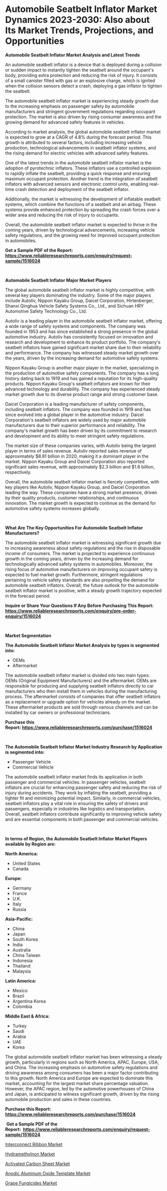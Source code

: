 <p><h1>Automobile Seatbelt Inflator Market Dynamics 2023-2030: Also about Its Market Trends, Projections, and Opportunities</h1></p><p><strong>Automobile Seatbelt Inflator Market Analysis and Latest Trends</strong></p>
<p><p>An automobile seatbelt inflator is a device that is deployed during a collision or sudden impact to instantly tighten the seatbelt around the occupant's body, providing extra protection and reducing the risk of injury. It consists of a small canister filled with gas or an explosive charge, which is ignited when the collision sensors detect a crash, deploying a gas inflator to tighten the seatbelt.</p><p>The automobile seatbelt inflator market is experiencing steady growth due to the increasing emphasis on passenger safety by automobile manufacturers and stringent government regulations regarding occupant protection. The market is also driven by rising consumer awareness and the growing demand for advanced safety features in vehicles.</p><p>According to market analysis, the global automobile seatbelt inflator market is expected to grow at a CAGR of 4.8% during the forecast period. This growth is attributed to several factors, including increasing vehicle production, technological advancements in seatbelt inflator systems, and the rising demand for electric vehicles with advanced safety features.</p><p>One of the latest trends in the automobile seatbelt inflator market is the adoption of pyrotechnic inflators. These inflators use a controlled explosion to rapidly inflate the seatbelt, providing a quick response and ensuring maximum occupant protection. Another trend is the integration of seatbelt inflators with advanced sensors and electronic control units, enabling real-time crash detection and deployment of the seatbelt inflator.</p><p>Additionally, the market is witnessing the development of inflatable seatbelt systems, which combine the functions of a seatbelt and an airbag. These systems provide enhanced protection by spreading the crash forces over a wider area and reducing the risk of injury to occupants.</p><p>Overall, the automobile seatbelt inflator market is expected to thrive in the coming years, driven by technological advancements, increasing vehicle safety regulations, and the growing need for improved occupant protection in automobiles.</p></p>
<p><strong>Get a Sample PDF of the Report:&nbsp; <a href="https://www.reliableresearchreports.com/enquiry/request-sample/1516024">https://www.reliableresearchreports.com/enquiry/request-sample/1516024</a></strong></p>
<p>&nbsp;</p>
<p><strong>Automobile Seatbelt Inflator Major Market Players</strong></p>
<p><p>The global automobile seatbelt inflator market is highly competitive, with several key players dominating the industry. Some of the major players include Autoliv, Nippon Kayaku Group, Daicel Corporation, Hirtenberger, Shanxi Qinghua Vehicle Safety Systems Co., Ltd., and Sichuan HRY Automotive Safety Technology Co., Ltd.</p><p>Autoliv is a leading player in the automobile seatbelt inflator market, offering a wide range of safety systems and components. The company was founded in 1953 and has since established a strong presence in the global automotive industry. Autoliv has consistently focused on innovation and research and development to enhance its product portfolio. The company's seatbelt inflators have gained significant market share due to their reliability and performance. The company has witnessed steady market growth over the years, driven by the increasing demand for automotive safety systems.</p><p>Nippon Kayaku Group is another major player in the market, specializing in the production of automotive safety components. The company has a long history dating back to 1919 and has gained a reputation for its high-quality products. Nippon Kayaku Group's seatbelt inflators are known for their advanced technology and durability. The company has experienced steady market growth due to its diverse product range and strong customer base.</p><p>Daicel Corporation is a leading manufacturer of safety components, including seatbelt inflators. The company was founded in 1919 and has since evolved into a global player in the automotive industry. Daicel Corporation's seatbelt inflators are widely used by major automobile manufacturers due to their superior performance and reliability. The company's market growth has been driven by its commitment to research and development and its ability to meet stringent safety regulations.</p><p>The market size of these companies varies, with Autoliv being the largest player in terms of sales revenue. Autoliv reported sales revenue of approximately $8.81 billion in 2020, making it a dominant player in the market. Nippon Kayaku Group and Daicel Corporation also reported significant sales revenue, with approximately $2.3 billion and $1.6 billion, respectively.</p><p>Overall, the automobile seatbelt inflator market is fiercely competitive, with key players like Autoliv, Nippon Kayaku Group, and Daicel Corporation leading the way. These companies have a strong market presence, driven by their quality products, customer relationships, and continuous innovation. The market growth is expected to continue as the demand for automotive safety systems increases globally.</p></p>
<p>&nbsp;</p>
<p><strong>What Are The Key Opportunities For Automobile Seatbelt Inflator Manufacturers?</strong></p>
<p><p>The automobile seatbelt inflator market is witnessing significant growth due to increasing awareness about safety regulations and the rise in disposable income of consumers. The market is projected to experience continuous growth in the coming years, driven by the increasing demand for technologically advanced safety systems in automobiles. Moreover, the rising focus of automotive manufacturers on improving occupant safety is expected to fuel market growth. Furthermore, stringent regulations pertaining to vehicle safety standards are also propelling the demand for automobile seatbelt inflators. Overall, the future outlook for the automobile seatbelt inflator market is positive, with a steady growth trajectory expected in the forecast period.</p></p>
<p><strong>Inquire or Share Your Questions If Any Before Purchasing This Report: <a href="https://www.reliableresearchreports.com/enquiry/pre-order-enquiry/1516024">https://www.reliableresearchreports.com/enquiry/pre-order-enquiry/1516024</a></strong></p>
<p>&nbsp;</p>
<p><strong>Market Segmentation</strong></p>
<p><strong>The Automobile Seatbelt Inflator Market Analysis by types is segmented into:</strong></p>
<p><ul><li>OEMs</li><li>Aftermarket</li></ul></p>
<p><p>The automobile seatbelt inflator market is divided into two main types: OEMs (Original Equipment Manufacturers) and the aftermarket. OEMs are responsible for producing and supplying seatbelt inflators directly to car manufacturers who then install them in vehicles during the manufacturing process. The aftermarket consists of companies that offer seatbelt inflators as a replacement or upgrade option for vehicles already on the market. These aftermarket products are sold through various channels and can be installed by car owners or professional technicians.</p></p>
<p><strong>Purchase this Report:&nbsp;<a href="https://www.reliableresearchreports.com/purchase/1516024">https://www.reliableresearchreports.com/purchase/1516024</a></strong></p>
<p>&nbsp;</p>
<p><strong>The Automobile Seatbelt Inflator Market Industry Research by Application is segmented into:</strong></p>
<p><ul><li>Passenger Vehicle</li><li>Commercial Vehicle</li></ul></p>
<p><p>The automobile seatbelt inflator market finds its application in both passenger and commercial vehicles. In passenger vehicles, seatbelt inflators are crucial for enhancing passenger safety and reducing the risk of injury during accidents. They work by inflating the seatbelt, providing a tighter fit and minimizing potential impact. Similarly, in commercial vehicles, seatbelt inflators play a vital role in ensuring the safety of drivers and passengers, especially in industries like logistics and transportation. Overall, seatbelt inflators contribute significantly to improving vehicle safety and are essential components in both passenger and commercial vehicles.</p></p>
<p>&nbsp;</p>
<p><strong>In terms of Region, the Automobile Seatbelt Inflator Market Players available by Region are:</strong></p>
<p>
    <p> <strong> North America: </strong>
        <ul>
            <li>United States</li>
            <li>Canada</li>
        </ul>
        </p> 
    <p> <strong> Europe: </strong>
        <ul>
            <li>Germany</li>
            <li>France</li>
            <li>U.K.</li>
            <li>Italy</li>
            <li>Russia</li>
        </ul>
        </p> 
    <p> <strong> Asia-Pacific: </strong>
        <ul>
            <li>China</li>
            <li>Japan</li>
            <li>South Korea</li>
            <li>India</li>
            <li>Australia</li>
            <li>China Taiwan</li>
            <li>Indonesia</li>
            <li>Thailand</li>
            <li>Malaysia</li>
        </ul>
        </p> 
    <p> <strong> Latin America: </strong>
        <ul>
            <li>Mexico</li>
            <li>Brazil</li>
            <li>Argentina Korea</li>
            <li>Colombia</li>
        </ul>
        </p> 
    <p> <strong> Middle East & Africa: </strong>
        <ul>
            <li>Turkey</li>
            <li>Saudi</li>
            <li>Arabia</li>
            <li>UAE</li>
            <li>Korea</li>
        </ul>
    </p>
    </p>
<p><p>The global automobile seatbelt inflator market has been witnessing a steady growth, particularly in regions such as North America, APAC, Europe, USA, and China. The increasing emphasis on automotive safety regulations and driving awareness among consumers has been a major factor contributing to this growth. North America and Europe are expected to dominate this market, accounting for the largest market share percentage valuation. However, the APAC region, led by the automotive powerhouses of China and Japan, is anticipated to witness significant growth, driven by the rising automobile production and sales in these countries.</p></p>
<p><strong>Purchase this Report: <a href="https://www.reliableresearchreports.com/purchase/1516024">https://www.reliableresearchreports.com/purchase/1516024</a></strong></p>
<p>&nbsp;<strong>Get a Sample PDF of the Report:&nbsp;&nbsp;<a href="https://www.reliableresearchreports.com/enquiry/request-sample/1516024">https://www.reliableresearchreports.com/enquiry/request-sample/1516024</a></strong></p>
<p><strong></strong></p>
<p><p><a href="https://medium.com/@pillingbary7584/interconnect-ribbon-market-competitive-analysis-market-trends-and-forecast-to-2030-4e75f09783ed">Interconnect Ribbon Market</a></p><p><a href="https://medium.com/@peatebilly85475/hydramethylnon-market-insights-into-market-cagr-market-trends-and-growth-strategies-11260cb41748">Hydramethylnon Market</a></p><p><a href="https://medium.com/@keygreen5469/activated-carbon-sheet-market-comprehensive-assessment-by-type-application-and-geography-2fee60759473">Activated Carbon Sheet Market</a></p><p><a href="https://medium.com/@jacks0866979/anodic-aluminum-oxide-template-market-size-cagr-trends-2024-2030-8bf8d18e477e">Anodic Aluminum Oxide Template Market</a></p><p><a href="https://medium.com/@rombilly2345/grape-fungicides-market-exploring-market-share-market-trends-and-future-growth-25f922b12d85">Grape Fungicides Market</a></p></p>